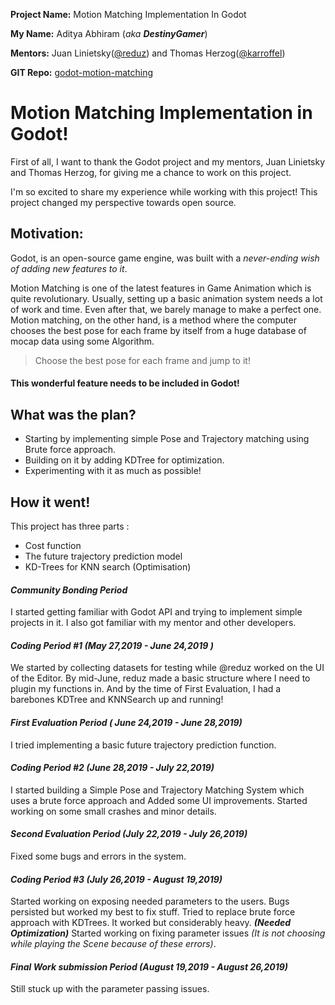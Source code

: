 **Project Name:**  Motion Matching Implementation In Godot

**My Name:** Aditya Abhiram (_aka **DestinyGamer**_)

**Mentors:** Juan Linietsky([@reduz](https://github.com/reduz)) and Thomas Herzog([@karroffel](https://github.com/karroffel))

**GIT Repo:** [godot-motion-matching](https://github.com/Aa20475/godot/tree/godot-motion-matching)

# Motion Matching Implementation in Godot!

First of all, I want to thank the Godot project and my mentors, Juan Linietsky and Thomas Herzog, for giving me a chance to work on this project.

I'm so excited to share my experience while working with this project! This project changed my perspective towards open source.

## Motivation:

Godot, is an open-source game engine, was built with a  _never-ending wish of adding new features to it_.

Motion Matching is one of the latest features in Game Animation which is quite revolutionary. Usually, setting up a basic animation system needs a lot of work and time. Even after that, we barely manage to make a perfect one. Motion matching, on the other hand, is a method where the computer chooses the best pose for each frame by itself from a huge database of mocap data using some Algorithm.

> Choose the best pose for each frame and jump to it!

#### This wonderful feature needs to be included in Godot!

## What was the plan?
 - Starting by implementing simple Pose and Trajectory matching using Brute force approach.
 - Building on it by adding KDTree for optimization.
 - Experimenting with it as much as possible!

## How it went!
This project has three parts :

 -   Cost function
 -   The future trajectory prediction model
 -   KD-Trees for KNN search (Optimisation)
 

 #### *Community Bonding Period*
I started getting familiar with Godot API and trying to implement simple projects in it. I also got familiar with my mentor and other developers. 

#### *Coding Period #1 (May 27,2019 - June 24,2019 )*
We started by collecting datasets for testing while @reduz worked on the UI of the Editor. By mid-June, reduz made a basic structure where I need to plugin my functions in. And by the time of First Evaluation, I had a barebones KDTree and KNNSearch up and running!

#### *First Evaluation Period ( June 24,2019 - June 28,2019)*
I tried implementing a basic future trajectory prediction function.

#### *Coding Period #2 (June 28,2019 - July 22,2019)*
I started building a Simple Pose and Trajectory Matching System which uses a brute force approach and Added some UI improvements. Started working on some small crashes and minor details.

#### *Second Evaluation Period (July 22,2019 - July 26,2019)*
Fixed some bugs and errors in the system.

#### *Coding Period #3 (July 26,2019 - August 19,2019)*
Started working on exposing needed parameters to the users. 
Bugs persisted but worked my best to fix stuff. Tried to replace brute force approach with KDTrees. It worked but considerably heavy. ***(Needed Optimization)***  Started working on fixing parameter issues *(It is not choosing while playing the Scene because of these errors)*.

#### *Final Work submission Period (August 19,2019 - August 26,2019)*
Still stuck up with the parameter passing issues.